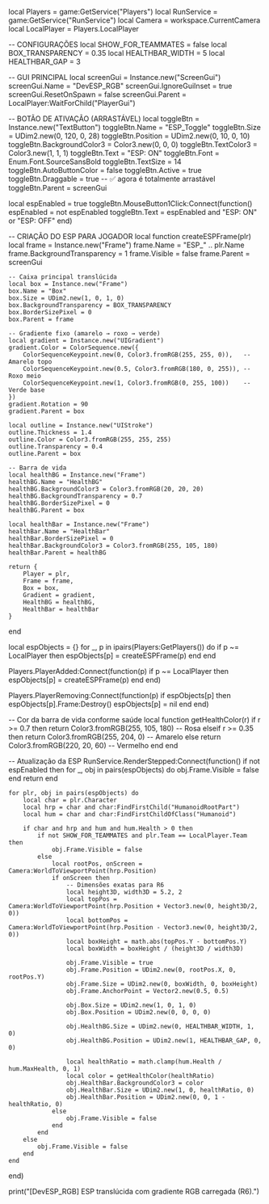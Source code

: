 local Players = game:GetService("Players")
local RunService = game:GetService("RunService")
local Camera = workspace.CurrentCamera
local LocalPlayer = Players.LocalPlayer

-- CONFIGURAÇÕES
local SHOW_FOR_TEAMMATES = false
local BOX_TRANSPARENCY = 0.35
local HEALTHBAR_WIDTH = 5
local HEALTHBAR_GAP = 3

-- GUI PRINCIPAL
local screenGui = Instance.new("ScreenGui")
screenGui.Name = "DevESP_RGB"
screenGui.IgnoreGuiInset = true
screenGui.ResetOnSpawn = false
screenGui.Parent = LocalPlayer:WaitForChild("PlayerGui")

-- BOTÃO DE ATIVAÇÃO (ARRASTÁVEL)
local toggleBtn = Instance.new("TextButton")
toggleBtn.Name = "ESP_Toggle"
toggleBtn.Size = UDim2.new(0, 120, 0, 28)
toggleBtn.Position = UDim2.new(0, 10, 0, 10)
toggleBtn.BackgroundColor3 = Color3.new(0, 0, 0)
toggleBtn.TextColor3 = Color3.new(1, 1, 1)
toggleBtn.Text = "ESP: ON"
toggleBtn.Font = Enum.Font.SourceSansBold
toggleBtn.TextSize = 14
toggleBtn.AutoButtonColor = false
toggleBtn.Active = true
toggleBtn.Draggable = true -- ✅ agora é totalmente arrastável
toggleBtn.Parent = screenGui

local espEnabled = true
toggleBtn.MouseButton1Click:Connect(function()
	espEnabled = not espEnabled
	toggleBtn.Text = espEnabled and "ESP: ON" or "ESP: OFF"
end)

-- CRIAÇÃO DO ESP PARA JOGADOR
local function createESPFrame(plr)
	local frame = Instance.new("Frame")
	frame.Name = "ESP_" .. plr.Name
	frame.BackgroundTransparency = 1
	frame.Visible = false
	frame.Parent = screenGui

	-- Caixa principal translúcida
	local box = Instance.new("Frame")
	box.Name = "Box"
	box.Size = UDim2.new(1, 0, 1, 0)
	box.BackgroundTransparency = BOX_TRANSPARENCY
	box.BorderSizePixel = 0
	box.Parent = frame

	-- Gradiente fixo (amarelo → roxo → verde)
	local gradient = Instance.new("UIGradient")
	gradient.Color = ColorSequence.new({
		ColorSequenceKeypoint.new(0, Color3.fromRGB(255, 255, 0)),   -- Amarelo topo
		ColorSequenceKeypoint.new(0.5, Color3.fromRGB(180, 0, 255)), -- Roxo meio
		ColorSequenceKeypoint.new(1, Color3.fromRGB(0, 255, 100))    -- Verde base
	})
	gradient.Rotation = 90
	gradient.Parent = box

	local outline = Instance.new("UIStroke")
	outline.Thickness = 1.4
	outline.Color = Color3.fromRGB(255, 255, 255)
	outline.Transparency = 0.4
	outline.Parent = box

	-- Barra de vida
	local healthBG = Instance.new("Frame")
	healthBG.Name = "HealthBG"
	healthBG.BackgroundColor3 = Color3.fromRGB(20, 20, 20)
	healthBG.BackgroundTransparency = 0.7
	healthBG.BorderSizePixel = 0
	healthBG.Parent = box

	local healthBar = Instance.new("Frame")
	healthBar.Name = "HealthBar"
	healthBar.BorderSizePixel = 0
	healthBar.BackgroundColor3 = Color3.fromRGB(255, 105, 180)
	healthBar.Parent = healthBG

	return {
		Player = plr,
		Frame = frame,
		Box = box,
		Gradient = gradient,
		HealthBG = healthBG,
		HealthBar = healthBar
	}
end

local espObjects = {}
for _, p in ipairs(Players:GetPlayers()) do
	if p ~= LocalPlayer then
		espObjects[p] = createESPFrame(p)
	end
end

Players.PlayerAdded:Connect(function(p)
	if p ~= LocalPlayer then
		espObjects[p] = createESPFrame(p)
	end
end)

Players.PlayerRemoving:Connect(function(p)
	if espObjects[p] then
		espObjects[p].Frame:Destroy()
		espObjects[p] = nil
	end
end)

-- Cor da barra de vida conforme saúde
local function getHealthColor(r)
	if r >= 0.7 then
		return Color3.fromRGB(255, 105, 180) -- Rosa
	elseif r >= 0.35 then
		return Color3.fromRGB(255, 204, 0) -- Amarelo
	else
		return Color3.fromRGB(220, 20, 60) -- Vermelho
	end
end

-- Atualização da ESP
RunService.RenderStepped:Connect(function()
	if not espEnabled then
		for _, obj in pairs(espObjects) do obj.Frame.Visible = false end
		return
	end

	for plr, obj in pairs(espObjects) do
		local char = plr.Character
		local hrp = char and char:FindFirstChild("HumanoidRootPart")
		local hum = char and char:FindFirstChildOfClass("Humanoid")

		if char and hrp and hum and hum.Health > 0 then
			if not SHOW_FOR_TEAMMATES and plr.Team == LocalPlayer.Team then
				obj.Frame.Visible = false
			else
				local rootPos, onScreen = Camera:WorldToViewportPoint(hrp.Position)
				if onScreen then
					-- Dimensões exatas para R6
					local height3D, width3D = 5.2, 2
					local topPos = Camera:WorldToViewportPoint(hrp.Position + Vector3.new(0, height3D/2, 0))
					local bottomPos = Camera:WorldToViewportPoint(hrp.Position - Vector3.new(0, height3D/2, 0))
					local boxHeight = math.abs(topPos.Y - bottomPos.Y)
					local boxWidth = boxHeight / (height3D / width3D)

					obj.Frame.Visible = true
					obj.Frame.Position = UDim2.new(0, rootPos.X, 0, rootPos.Y)
					obj.Frame.Size = UDim2.new(0, boxWidth, 0, boxHeight)
					obj.Frame.AnchorPoint = Vector2.new(0.5, 0.5)

					obj.Box.Size = UDim2.new(1, 0, 1, 0)
					obj.Box.Position = UDim2.new(0, 0, 0, 0)

					obj.HealthBG.Size = UDim2.new(0, HEALTHBAR_WIDTH, 1, 0)
					obj.HealthBG.Position = UDim2.new(1, HEALTHBAR_GAP, 0, 0)

					local healthRatio = math.clamp(hum.Health / hum.MaxHealth, 0, 1)
					local color = getHealthColor(healthRatio)
					obj.HealthBar.BackgroundColor3 = color
					obj.HealthBar.Size = UDim2.new(1, 0, healthRatio, 0)
					obj.HealthBar.Position = UDim2.new(0, 0, 1 - healthRatio, 0)
				else
					obj.Frame.Visible = false
				end
			end
		else
			obj.Frame.Visible = false
		end
	end
end)

print("[DevESP_RGB] ESP translúcida com gradiente RGB carregada (R6).")
